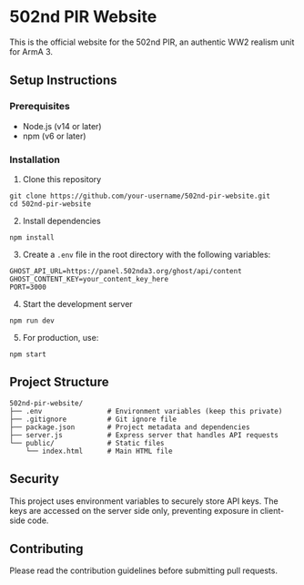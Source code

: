 # 502nd PIR Website

This is the official website for the 502nd PIR, an authentic WW2 realism unit for ArmA 3.

## Setup Instructions

### Prerequisites
- Node.js (v14 or later)
- npm (v6 or later)

### Installation

1. Clone this repository
```
git clone https://github.com/your-username/502nd-pir-website.git
cd 502nd-pir-website
```

2. Install dependencies
```
npm install
```

3. Create a `.env` file in the root directory with the following variables:
```
GHOST_API_URL=https://panel.502nda3.org/ghost/api/content
GHOST_CONTENT_KEY=your_content_key_here
PORT=3000
```

4. Start the development server
```
npm run dev
```

5. For production, use:
```
npm start
```

## Project Structure

```
502nd-pir-website/
├── .env                # Environment variables (keep this private)
├── .gitignore          # Git ignore file
├── package.json        # Project metadata and dependencies
├── server.js           # Express server that handles API requests
└── public/             # Static files
    └── index.html      # Main HTML file
```

## Security

This project uses environment variables to securely store API keys. The keys are accessed on the server side only, preventing exposure in client-side code.

## Contributing

Please read the contribution guidelines before submitting pull requests.

